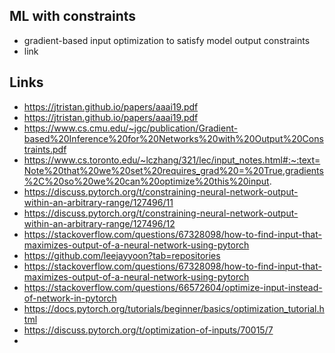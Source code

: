 ## ML with constraints 

* gradient-based input optimization to satisfy model output constraints
* link

## Links

* https://jtristan.github.io/papers/aaai19.pdf
* https://jtristan.github.io/papers/aaai19.pdf
* https://www.cs.cmu.edu/~jgc/publication/Gradient-based%20Inference%20for%20Networks%20with%20Output%20Constraints.pdf
* https://www.cs.toronto.edu/~lczhang/321/lec/input_notes.html#:~:text=Note%20that%20we%20set%20requires_grad%20=%20True,gradients%2C%20so%20we%20can%20optimize%20this%20input.
* https://discuss.pytorch.org/t/constraining-neural-network-output-within-an-arbitrary-range/127496/11
* https://discuss.pytorch.org/t/constraining-neural-network-output-within-an-arbitrary-range/127496/12
* https://stackoverflow.com/questions/67328098/how-to-find-input-that-maximizes-output-of-a-neural-network-using-pytorch
* https://github.com/leejayyoon?tab=repositories
* https://stackoverflow.com/questions/67328098/how-to-find-input-that-maximizes-output-of-a-neural-network-using-pytorch
* https://stackoverflow.com/questions/66572604/optimize-input-instead-of-network-in-pytorch
* https://docs.pytorch.org/tutorials/beginner/basics/optimization_tutorial.html
* https://discuss.pytorch.org/t/optimization-of-inputs/70015/7
* 
